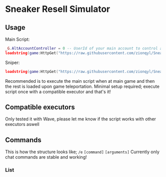 # Sneaker Resell Simulator

## Usage

Main Script:
```lua
_G.AltAccountController = 0 -- UserId of your main account to control alt accounts
loadstring(game:HttpGet("https://raw.githubusercontent.com/zionqyl/Sneaker/main/Latest.lua"))()
```
Sniper:
```lua
loadstring(game:HttpGet("https://raw.githubusercontent.com/zionqyl/Sneaker/main/Sniper.lua"))()
```
Recommended is to execute the main script when at main game and then the rest is loaded upon game teleportation.
Minimal setup required; execute script once with a compatible executor and that's it!

## Compatible executors

Only tested it with Wave, please let me know if the script works with other executors aswell

## Commands

This is how the structure looks like; `/e` `[command]` `[arguments]`
Currently only chat commands are stable and working!

### List

